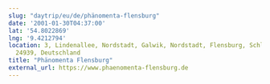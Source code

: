 ```yaml
---
slug: "daytrip/eu/de/phänomenta-flensburg"
date: '2001-01-30T04:37:00'
lat: '54.8022869'
lng: '9.4212794'
location: 3, Lindenallee, Nordstadt, Galwik, Nordstadt, Flensburg, Schleswig-Holstein,
  24939, Deutschland
title: "Phänomenta Flensburg"
external_url: https://www.phaenomenta-flensburg.de
---
```



